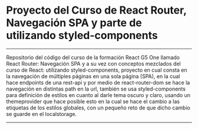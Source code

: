 # Proyecto del Curso de React Router, Navegación SPA y parte de utilizando styled-components
___  
Repositorio del código del curso de la formación React G5 One llamado React Router: Navegación SPA y a su vez con conceptos mezclados del curso de React: utilizando styled-components, proyecto en cual consta en la navegación de múltiples páginas en una sola página (SPA), en la cual hace endpoints de una rest-api y por medio de react-router-dom se hace la navegación en distintas path en la url, también se usa styled-components para definición de estilos en cuanto al darle tema oscuro y claro, usando un themeprovider que hace posible esto en la cual se hace el cambio a las etiquetas de los estilos globales, con un pequeño reto de que dicho cambio se guarde en el localstorage.
___
